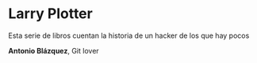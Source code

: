 # Larry Plotter

Esta serie de libros cuentan la historia de un hacker de los que hay pocos

**Antonio Blázquez**, Git lover

